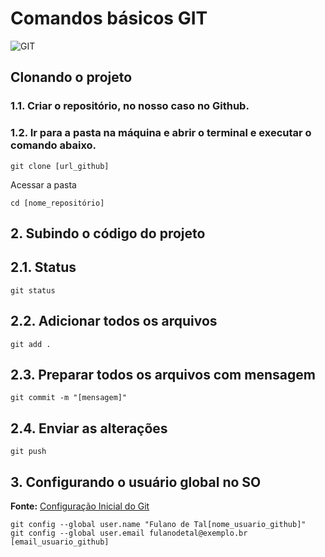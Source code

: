 # Comandos básicos GIT
![GIT](https://git-scm.com/images/logos/downloads/Git-Logo-2Color.png)

## Clonando o projeto

### 1.1. Criar o repositório, no nosso caso no Github.

### 1.2. Ir para a pasta na máquina e abrir o terminal e executar o comando abaixo.

```shell
git clone [url_github]
```
Acessar a pasta

```shell
cd [nome_repositório]
```
## 2. Subindo o código do projeto

## 2.1. Status
```shell
git status
```
## 2.2. Adicionar todos os arquivos
```shell
git add .
```
## 2.3. Preparar todos os arquivos com mensagem
```shell
git commit -m "[mensagem]"
```
## 2.4. Enviar as alterações
```shell
git push
```
## 3. Configurando o usuário global no SO
**Fonte:** [Configuração Inicial do Git](https://git-scm.com/book/pt-br/v2/Come%C3%A7ando-Configura%C3%A7%C3%A3o-Inicial-do-Git)
 ```shell
 git config --global user.name "Fulano de Tal[nome_usuario_github]"
 git config --global user.email fulanodetal@exemplo.br    [email_usuario_github]
 ```
 